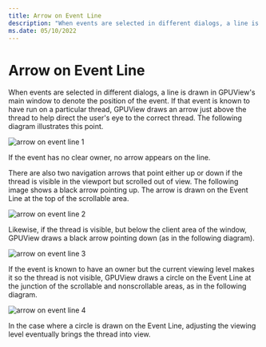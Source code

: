 ```yaml
---
title: Arrow on Event Line
description: "When events are selected in different dialogs, a line is drawn in GPUView's main window to denote the position of the event."
ms.date: 05/10/2022
---
```


# Arrow on Event Line  

When events are selected in different dialogs, a line is drawn in GPUView's main window to denote the position of the event. If that event is known to have run on a particular thread, GPUView draws an arrow just above the thread to help direct the user's eye to the correct thread. The following diagram illustrates this point.  

![arrow on event line 1](\Images\arrow-on-event-line-1.png)

If the event has no clear owner, no arrow appears on the line.   

There are also two navigation arrows that point either up or down if the thread is visible in the viewport but scrolled out of view. The following image shows a black arrow pointing up. The arrow is drawn on the Event Line at the top of the scrollable area.   

![arrow on event line 2](\Images\arrow-on-event-line-2.png)

Likewise, if the thread is visible, but below the client area of the window, GPUView draws a black arrow pointing down (as in the following diagram).  

![arrow on event line 3](\Images\arrow-on-event-line-3.png)

If the event is known to have an owner but the current viewing level makes it so the thread is not visible, GPUView draws a circle on the Event Line at the junction of the scrollable and nonscrollable areas, as in the following diagram.  

![arrow on event line 4](\Images\arrow-on-event-line-4.png)

In the case where a circle is drawn on the Event Line, adjusting the viewing level eventually brings the thread into view.
